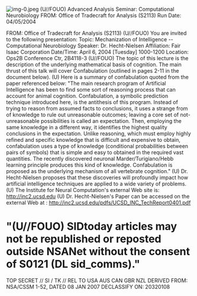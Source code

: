 ![img-0.jpeg](img-0.jpeg)
(U//FOUO) Advanced Analysis Seminar: Computational Neurobiology
FROM:
Office of Tradecraft for Analysis (S2113)
Run Date: 04/05/2004

FROM:
Office of Tradecraft for Analysis (S2113)
(U//FOUO) You are invited to the following presentation:
Topic: Mechanization of Intelligence -- Computational Neurobiology
Speaker: Dr. Hecht-Nielsen
Affiliation: Fair Isaac Corporation
Date/Time: April 6, 2004 [Tuesday] 1000-1200
Location: Ops2B Conference Ctr, 2B4118-3
(U//FOUO) The topic of this lecture is the description of the underlying mathematical basis of cognition. The main thrust of this talk will cover Confabulation (outlined in pages 2-11 in the document below).
(U) Here is a summary of confabulation quoted from the paper referenced below:
"The main research program of Artificial Intelligence has been to find some sort of reasoning process that can account for animal cognition. Confabulation, a symbolic prediction technique introduced here, is the antithesis of this program. Instead of trying to reason from assumed facts to conclusions, it uses a strange from of knowledge to rule out unreasonable outcomes; leaving a core set of not-unreasonable possibilities is called an expectation. Then, employing the same knowledge in a different way, it identifies the highest quality conclusions in the expectation. Unlike reasoning, which must employ highly refined and specific knowledge that is difficult and expensive to obtain, confabulation uses a type of knowledge (conditional probabilities between pairs of symbols) that is simple and easy to obtained in the required vast quantities. The recently discovered neuronal Marder/Turigiano/Hebb learning principle produces this kind of knowledge. Confabulation is proposed as the underlying mechanism of all vertebrate cognition."
(U) Dr. Hecht-Nielsen proposes that these discoveries will profoundly impact how artificial intelligence techniques are applied to a wide variety of problems.
(U) The Institute for Neural Computation's external Web site is: http://inc2.ucsd.edu
(U) Dr. Hecht-Nielsen's Paper can be accessed on the external Web at : http://inc2.ucsd.edu/pdfs/UCSD_INC_TechReport0401.pdf

# "(U//FOUO) SIDtoday articles may not be republished or reposted outside NSANet without the consent of S0121 (DL sid_comms)."
TOP SECRET // SI / TK // REL TO USA AUS CAN GBR NZL
DERIVED FROM: NSA/CSSM 1-52, DATED 08 JAN 2007 DECLASSIFY ON: 20320108
